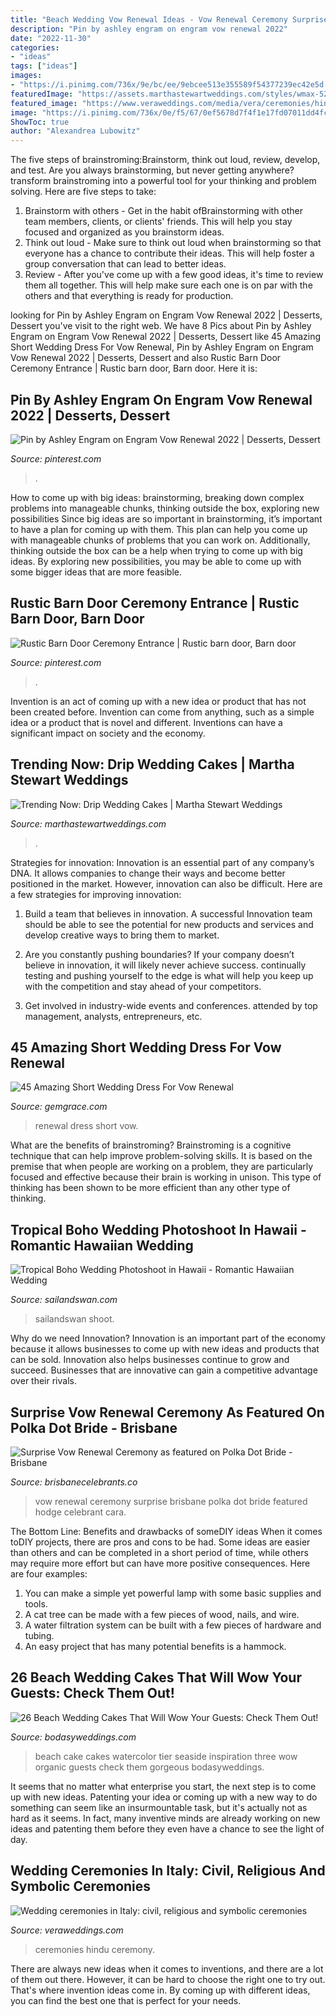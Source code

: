 ```yaml
---
title: "Beach Wedding Vow Renewal Ideas - Vow Renewal Ceremony Surprise Brisbane Polka Dot Bride Featured Hodge Celebrant Cara"
description: "Pin by ashley engram on engram vow renewal 2022"
date: "2022-11-30"
categories:
- "ideas"
tags: ["ideas"]
images:
- "https://i.pinimg.com/736x/9e/bc/ee/9ebcee513e355589f54377239ec42e5d.jpg"
featuredImage: "https://assets.marthastewartweddings.com/styles/wmax-520-highdpi/d41/drip-wedding-cakes-lauren-fair-photo-0717/drip-wedding-cakes-lauren-fair-photo-0717_vert.jpg?itok=Tw8aLOiM"
featured_image: "https://www.veraweddings.com/media/vera/ceremonies/hindu-wedding-thumb.jpg"
image: "https://i.pinimg.com/736x/0e/f5/67/0ef5678d7f4f1e17fd07011dd4fc35e8.jpg"
ShowToc: true
author: "Alexandrea Lubowitz"
---
```



The five steps of brainstroming:Brainstorm, think out loud, review, develop, and test.
Are you always brainstorming, but never getting anywhere? transform brainstroming into a powerful tool for your thinking and problem solving. Here are five steps to take: 
1. Brainstorm with others - Get in the habit ofBrainstorming with other team members, clients, or clients' friends. This will help you stay focused and organized as you brainstorm ideas. 
2. Think out loud - Make sure to think out loud when brainstorming so that everyone has a chance to contribute their ideas. This will help foster a group conversation that can lead to better ideas. 
3. Review - After you've come up with a few good ideas, it's time to review them all together. This will help make sure each one is on par with the others and that everything is ready for production. 

	

		
looking for Pin by Ashley Engram on Engram Vow Renewal 2022 | Desserts, Dessert you've visit to the right web. We have 8 Pics about Pin by Ashley Engram on Engram Vow Renewal 2022 | Desserts, Dessert like 45 Amazing Short Wedding Dress For Vow Renewal, Pin by Ashley Engram on Engram Vow Renewal 2022 | Desserts, Dessert and also Rustic Barn Door Ceremony Entrance | Rustic barn door, Barn door. Here it is:
		
    
## Pin By Ashley Engram On Engram Vow Renewal 2022 | Desserts, Dessert

<img loading=lazy src="https://i.pinimg.com/736x/9e/bc/ee/9ebcee513e355589f54377239ec42e5d.jpg" onerror="this.onerror=null;this.src='https://tse3.mm.bing.net/th?id=OIP.lSK2rYXhQJFlgauIQi0F9AHaNK&amp;pid=15.1';" alt="Pin by Ashley Engram on Engram Vow Renewal 2022 | Desserts, Dessert">

_Source: pinterest.com_

>. 

	

How to come up with big ideas: brainstorming, breaking down complex problems into manageable chunks, thinking outside the box, exploring new possibilities
Since big ideas are so important in brainstorming, it’s important to have a plan for coming up with them. This plan can help you come up with manageable chunks of problems that you can work on. Additionally, thinking outside the box can be a help when trying to come up with big ideas. By exploring new possibilities, you may be able to come up with some bigger ideas that are more feasible.

    
## Rustic Barn Door Ceremony Entrance | Rustic Barn Door, Barn Door

<img loading=lazy src="https://i.pinimg.com/736x/0e/f5/67/0ef5678d7f4f1e17fd07011dd4fc35e8.jpg" onerror="this.onerror=null;this.src='https://tse2.mm.bing.net/th?id=OIP.ZfrBS_jSzk_WFPeiKyrioAHaLH&amp;pid=15.1';" alt="Rustic Barn Door Ceremony Entrance | Rustic barn door, Barn door">

_Source: pinterest.com_

>. 

	

Invention is an act of coming up with a new idea or product that has not been created before. Invention can come from anything, such as a simple idea or a product that is novel and different. Inventions can have a significant impact on society and the economy.

    
## Trending Now: Drip Wedding Cakes | Martha Stewart Weddings

<img loading=lazy src="https://assets.marthastewartweddings.com/styles/wmax-520-highdpi/d41/drip-wedding-cakes-lauren-fair-photo-0717/drip-wedding-cakes-lauren-fair-photo-0717_vert.jpg?itok=Tw8aLOiM" onerror="this.onerror=null;this.src='https://tse2.mm.bing.net/th?id=OIP.bCofSzRFhJY7gonfQsVDKwHaJQ&amp;pid=15.1';" alt="Trending Now: Drip Wedding Cakes | Martha Stewart Weddings">

_Source: marthastewartweddings.com_

>. 

	

Strategies for innovation:
Innovation is an essential part of any company’s DNA. It allows companies to change their ways and become better positioned in the market. However, innovation can also be difficult. Here are a few strategies for improving innovation:
1. Build a team that believes in innovation. A successful Innovation team should be able to see the potential for new products and services and develop creative ways to bring them to market.

2. Are you constantly pushing boundaries? If your company doesn’t believe in innovation, it will likely never achieve success. continually testing and pushing yourself to the edge is what will help you keep up with the competition and stay ahead of your competitors.

3. Get involved in industry-wide events and conferences. attended by top management, analysts, entrepreneurs, etc.

    
## 45 Amazing Short Wedding Dress For Vow Renewal

<img loading=lazy src="https://cdn77.gemgrace.com/img/cms/BLOG/170321-renewal-dress/05.jpg" onerror="this.onerror=null;this.src='https://tse4.mm.bing.net/th?id=OIP.G9xrEG6arhgdTfYhz2Z7cgHaOC&amp;pid=15.1';" alt="45 Amazing Short Wedding Dress For Vow Renewal">

_Source: gemgrace.com_

>renewal dress short vow. 

	

What are the benefits of brainstroming?
Brainstroming is a cognitive technique that can help improve problem-solving skills. It is based on the premise that when people are working on a problem, they are particularly focused and effective because their brain is working in unison. This type of thinking has been shown to be more efficient than any other type of thinking.

    
## Tropical Boho Wedding Photoshoot In Hawaii - Romantic Hawaiian Wedding

<img loading=lazy src="http://www.sailandswan.com/wp-content/uploads/2018/07/718342_boho-tropicana-inspired-bridal-shoot.jpg" onerror="this.onerror=null;this.src='https://tse4.mm.bing.net/th?id=OIP.lbcnzxAOob5DzHC4mjHg3QHaLH&amp;pid=15.1';" alt="Tropical Boho Wedding Photoshoot in Hawaii - Romantic Hawaiian Wedding">

_Source: sailandswan.com_

>sailandswan shoot. 

	

Why do we need Innovation?
Innovation is an important part of the economy because it allows businesses to come up with new ideas and products that can be sold. Innovation also helps businesses continue to grow and succeed. Businesses that are innovative can gain a competitive advantage over their rivals.

    
## Surprise Vow Renewal Ceremony As Featured On Polka Dot Bride - Brisbane

<img loading=lazy src="http://www.brisbanecelebrants.co/wp-content/uploads/2013/12/Surprise-Vow-Renewals.jpg" onerror="this.onerror=null;this.src='https://tse1.mm.bing.net/th?id=OIP.hhZ9X24CB1NRIwGGK9PJkQHaLG&amp;pid=15.1';" alt="Surprise Vow Renewal Ceremony as featured on Polka Dot Bride - Brisbane">

_Source: brisbanecelebrants.co_

>vow renewal ceremony surprise brisbane polka dot bride featured hodge celebrant cara. 

	

The Bottom Line: Benefits and drawbacks of someDIY ideas
When it comes toDIY projects, there are pros and cons to be had. Some ideas are easier than others and can be completed in a short period of time, while others may require more effort but can have more positive consequences. Here are four examples: 
1. You can make a simple yet powerful lamp with some basic supplies and tools.
2. A cat tree can be made with a few pieces of wood, nails, and wire.
3. A water filtration system can be built with a few pieces of hardware and tubing. 
4. An easy project that has many potential benefits is a hammock.

    
## 26 Beach Wedding Cakes That Will Wow Your Guests: Check Them Out!

<img loading=lazy src="http://bodasyweddings.com/wp-content/uploads/2017/06/watercolor-beach-wedding-cake.jpg" onerror="this.onerror=null;this.src='https://tse4.mm.bing.net/th?id=OIP.QMZpHgLfa_7D60LAk3Xz1wHaJ4&amp;pid=15.1';" alt="26 Beach Wedding Cakes That Will Wow Your Guests: Check Them Out!">

_Source: bodasyweddings.com_

>beach cake cakes watercolor tier seaside inspiration three wow organic guests check them gorgeous bodasyweddings. 

	

It seems that no matter what enterprise you start, the next step is to come up with new ideas. Patenting your idea or coming up with a new way to do something can seem like an insurmountable task, but it's actually not as hard as it seems. In fact, many inventive minds are already working on new ideas and patenting them before they even have a chance to see the light of day.

    
## Wedding Ceremonies In Italy: Civil, Religious And Symbolic Ceremonies

<img loading=lazy src="https://www.veraweddings.com/media/vera/ceremonies/hindu-wedding-thumb.jpg" onerror="this.onerror=null;this.src='https://tse4.mm.bing.net/th?id=OIP.fu2cs5QKYSptE01r_5b4NwHaEt&amp;pid=15.1';" alt="Wedding ceremonies in Italy: civil, religious and symbolic ceremonies">

_Source: veraweddings.com_

>ceremonies hindu ceremony. 

	

There are always new ideas when it comes to inventions, and there are a lot of them out there. However, it can be hard to choose the right one to try out. That's where invention ideas come in. By coming up with different ideas, you can find the best one that is perfect for your needs.

